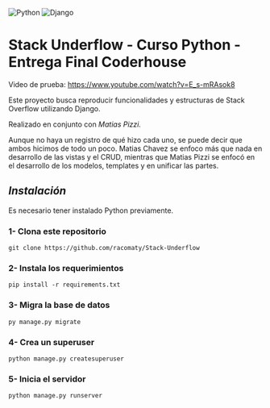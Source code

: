 ![Python](https://img.shields.io/badge/python-3670A0?style=for-the-badge&logo=python&logoColor=ffdd54)
![Django](https://img.shields.io/badge/django-%23092E20.svg?style=for-the-badge&logo=django&logoColor=white)

# Stack Underflow - Curso Python - Entrega Final Coderhouse

Video de prueba: <https://www.youtube.com/watch?v=E_s-mRAsok8>

Este proyecto busca reproducir funcionalidades y estructuras de Stack Overflow utilizando Django.

Realizado en conjunto con *Matias Pizzi.*

Aunque no haya un registro de qué hizo cada uno, se puede decir que ambos hicimos de todo un poco. Matias Chavez se enfoco más que nada en desarrollo de las vistas y el CRUD, mientras que Matias Pizzi se enfocó en el desarrollo de los modelos, templates y en unificar las partes.

## *Instalación*

Es necesario tener instalado Python previamente.

### 1- Clona este repositorio

`git clone https://github.com/racomaty/Stack-Underflow`

### 2- Instala los requerimientos

`pip install -r requirements.txt`

### 3- Migra la base de datos

`py manage.py migrate`

### 4- Crea un superuser

`python manage.py createsuperuser`

### 5- Inicia el servidor

`python manage.py runserver`
